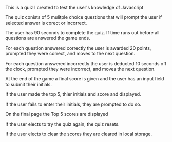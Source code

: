 This is a quiz I created to test the user's knowledge of Javascript

The quiz conists of 5 mulitple choice questions that will prompt the user if selected answer
is corect or incorrect.

The user has 90 seconds to complete the quiz. If time runs out before all questions are answered the game ends.

For each question answered correctly the user is awarded 20 points, prompted they were correct, and moves to the next question.

For each question answered incorrectly the user is deducted 10 seconds off the clock, prompted they were incorrect, and moves the next question.

At the end of the game a final score is given and the user has an input field to submit their initials. 

If the user made the top 5, thier initials and score and displayed.

If the user fails to enter their initials, they are prompted to do so.

On the final page the Top 5 scores are displayed

If the user elects to try the quiz again, the quiz resets.

If the user elects to clear the scores they are cleared in local storage.

